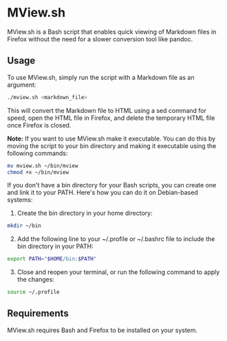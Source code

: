 # MView.sh

MView.sh is a Bash script that enables quick viewing of Markdown files in Firefox without the need for a slower conversion tool like pandoc.

## Usage

To use MView.sh, simply run the script with a Markdown file as an argument:

```bash
./mview.sh <markdown_file>
```

This will convert the Markdown file to HTML using a sed command for speed, open the HTML file in Firefox, and delete the temporary HTML file once Firefox is closed.

**Note:** If you want to use MView.sh make it executable. You can do this by moving the script to your bin directory and making it executable using the following commands:

```bash
mv mview.sh ~/bin/mview
chmod +x ~/bin/mview
```

If you don't have a bin directory for your Bash scripts, you can create one and link it to your PATH. Here's how you can do it on Debian-based systems:

1. Create the bin directory in your home directory:

```bash
mkdir ~/bin
```

2. Add the following line to your ~/.profile or ~/.bashrc file to include the bin directory in your PATH:

```bash
export PATH="$HOME/bin:$PATH"
```

3. Close and reopen your terminal, or run the following command to apply the changes:

```bash
source ~/.profile
```

## Requirements

MView.sh requires Bash and Firefox to be installed on your system.
